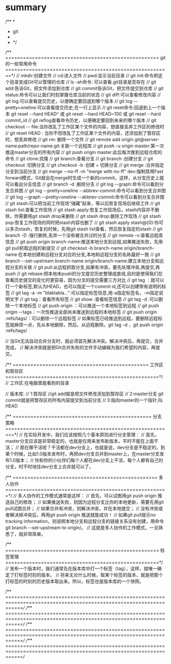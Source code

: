 # summary

/**
 *
 * git
 *
 * */

/** ==================================================== git 的一些常用命令========================================================*/
// mkdir:创建文件
// cd:进入文件
// pwd:显示当前目录
// git init:命令把这个目录变成Git可以管理的仓库
// ls -ah命令: 可以查看.git目录是否存在
// git add:告诉Git，把文件添加到仓库
// git commit告诉Git，把文件提交到仓库
// git status:命令可以让我们时刻掌握仓库当前的状态
// git diff:可以查看修改内容
// git log:可以查看提交历史，以便确定要回退到哪个版本
// git log --pretty=oneline:可以查看提交历史,在一行上显示
// git reset命令:回退到上一个版本    git reset --hard HEAD^ 或  git reset --hard HEAD~100 或 git reset --hard commit_id
// git reflog查看命令历史，以便确定要回到未来的哪个版本
// git checkout -- file:当你改乱了工作区某个文件的内容，想直接丢弃工作区的修改时
// git reset HEAD <file>: 当你不但改乱了工作区某个文件的内容，还添加到了暂存区时，想丢弃修改
// git rm: 删除一个文件
// git remote add origin git@server-name:path/repo-name.git:关联一个远程库
// git push -u origin master:第一次推送master分支的所有内容
// git push origin master:此后每次推到远程仓库的命令
// git clone:克隆
// git branch:查看分支
// git branch <name>:创建分支
// git checkout <name>:切换分支
// git checkout -b <name>:创建 + 切换分支
// git merge <name>:合并指定分支到当前分支
// git merge --no-ff -m "merge with no-ff" dev:强制禁用Fast forward模式，Git就会在merge时生成一个新的commit，这样，从分支历史上就可以看出分支信息
// git branch -d <name>:删除分支
// git log --graph:命令可以看到分支合并图
// git log --pretty=oneline --abbrev-commit:命令可以看到分支合并图
// git log --graph --pretty=oneline --abbrev-commit:命令可以看到分支合并图
// git stash:可以把当前工作现场“储藏”起来，等以后恢复现场后继续工作
// git stash list:查看工作现场
// git stash apply:恢复工作现场后，stash内容并不删除，你需要用git stash drop来删除
// git stash drop:删除工作现场
// git stash pop:恢复工作现场的同时把stash内容也删了
// git stash apply stash@{0}:你可以多次stash，恢复的时候，先用git stash list查看，然后恢复指定的stash
// git branch -D <name>:强行删除,丢弃一个没有被合并过的分支
// git remote -v:查看远程库信息
// git push origin branch-name:推送本地分支到远程,如果推送失败，先用git pull抓取远程的新提交
// git checkout -b branch-name origin/branch-name:在本地创建和远程分支对应的分支,本地和远程分支的名称最好一致
// git branch --set-upstream branch-name origin/branch-name:建立本地分支和远程分支的关联
// git pull:从远程抓取分支,如果有冲突，要先处理冲突,再提交,再push
// git rebase:把本地未push的分叉提交历史整理成直线,目的是使得我们在查看历史提交的变化时更容易，因为分叉的提交需要三方对比
// git tag <name>：就可以打一个新标签,默认为HEAD，也可以指定一个commit id,还可以创建带有说明的标签
// git tag -a <tagname> -m "blablabla...":可以指定标签信息,用-a指定标签名，-m指定说明文字
// git tag：查看所有标签
// git show <tagname>:查看标签信息
// git tag -d <name>:可以删除一个本地标签
// git push origin <tagname>：可以推送一个本地标签到远程
// git push origin --tags：一次性推送全部尚未推送到远程的本地标签
// git push origin :refs/tags/<tagname>：可以删除一个远程标签
// 如果标签已经推送到远程，要删除远程标签就麻烦一点，先从本地删除，然后，从远程删除。git tag -d <name>，git push origin :refs/tags/<name>

// 当Git无法自动合并分支时，就必须首先解决冲突。解决冲突后，再提交，合并完成。
// 解决冲突就是把Git合并失败的文件手动编辑为我们希望的内容，再提交。

/** ============================================== 工作区和暂存区 ====================================================*/
// 工作区:在电脑里能看到的目录

// 版本库:
// 1:暂存区  //git add就是把文件修改添加到暂存区
// 2:master分支  git commit就是把暂存区的所有内容提交到当前分支
// 3:指向master的一个指针,叫HEAD

/** =============================================== 分支策略 =========================================================*/
// 在实际开发中，我们应该按照几个基本原则进行分支管理：
// 首先，master分支应该是非常稳定的，也就是仅用来发布新版本，平时不能在上面干活；
// 那在哪干活呢？干活都在dev分支上，也就是说，dev分支是不稳定的，到某个时候，比如1.0版本发布时，再把dev分支合并到master上，在master分支发布1.0版本；
// 你和你的小伙伴们每个人都在dev分支上干活，每个人都有自己的分支，时不时地往dev分支上合并就可以了。

/** ================================================= 多人协作 =======================================================*/
// 多人协作的工作模式通常是这样：
// 首先，可以试图用git push origin <branch-name>推送自己的修改；
// 如果推送失败，则因为远程分支比你的本地更新，需要先用git pull试图合并；
// 如果合并有冲突，则解决冲突，并在本地提交；
// 没有冲突或者解决掉冲突后，再用git push origin <branch-name>推送就能成功！
// 如果git pull提示no tracking information，则说明本地分支和远程分支的链接关系没有创建，用命令git branch --set-upstream-to <branch-name> origin/<branch-name>。
// 这就是多人协作的工作模式，一旦熟悉了，就非常简单。

/** ==================================================== 标签管理 ====================================================*/
// 发布一个版本时，我们通常先在版本库中打一个标签（tag），这样，就唯一确定了打标签时刻的版本。
// 将来无论什么时候，取某个标签的版本，就是把那个打标签的时刻的历史版本取出来。所以，标签也是版本库的一个快照。



/** ==================================================================================================================*/
/** ==================================================================================================================*/
/** ==================================================================================================================*/
/** ==================================================================================================================*/
